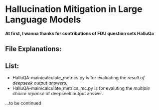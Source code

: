 # Hallucination Mitigation in Large Language Models
**At first, I wanna thanks for contributions of FDU question sets HalluQa**

## File Explanations:
## List:
- HalluQA-main\calculate_metrics.py is for evaluating the *result of deepseek output answers*.
- HalluQA-main\calculate_metrics_mc.py is for evaluting the *multiple choice reponse* of deepseek output answer.

...to be continued
